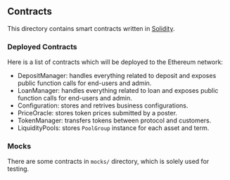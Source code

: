 ## Contracts

This directory contains smart contracts written in [Solidity](https://solidity.readthedocs.io/en/latest/).

### Deployed Contracts

Here is a list of contracts which will be deployed to the Ethereum network:

- DepositManager: handles everything related to deposit and exposes public function calls for end-users and admin.
- LoanManager: handles everything related to loan and exposes public function calls for end-users and admin.
- Configuration: stores and retrives business configurations.
- PriceOracle: stores token prices submitted by a poster.
- TokenManager: transfers tokens between protocol and customers.
- LiquidityPools: stores `PoolGroup` instance for each asset and term.

### Mocks

There are some contracts in `mocks/` directory, which is solely used for testing.
